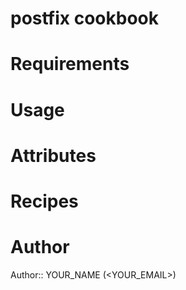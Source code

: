 # postfix cookbook

# Requirements

# Usage

# Attributes

# Recipes

# Author

Author:: YOUR_NAME (<YOUR_EMAIL>)
